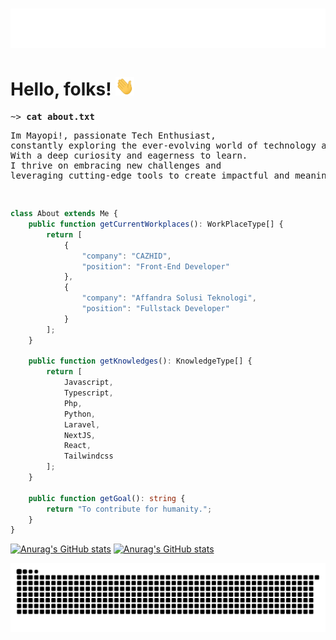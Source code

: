 <h1 align="center">
  <img src="https://raw.githubusercontent.com/mayopi/mayopi/master/name.svg" alt="Marton Lederer" />
</h1>

# Hello, folks! <img src="https://raw.githubusercontent.com/mayopi/mayopi/master/wave.gif" width="30px" height="30px" />

<pre>
~> <strong>cat about.txt</strong>
<p>Im Mayopi!, passionate Tech Enthusiast,<br>constantly exploring the ever-evolving world of technology and seeking innovative solutions.<br>With a deep curiosity and eagerness to learn.<br>I thrive on embracing new challenges and<br>leveraging cutting-edge tools to create impactful and meaningful experiences.</p>
</pre>

```typescript
class About extends Me {
    public function getCurrentWorkplaces(): WorkPlaceType[] {
        return [
            {
                "company": "CAZHID",
                "position": "Front-End Developer"
            },
            {
                "company": "Affandra Solusi Teknologi",
                "position": "Fullstack Developer"
            }
        ];
    }

    public function getKnowledges(): KnowledgeType[] {
        return [
            Javascript,
            Typescript,
            Php,
            Python,
            Laravel,
            NextJS,
            React,
            Tailwindcss
        ];
    }

    public function getGoal(): string {
        return "To contribute for humanity.";
    }
}
```

[![Anurag's GitHub stats](https://github-readme-stats.vercel.app/api?username=mayopi&show_icons=true&theme=onedark&show=reviews,discussions_started,discussions_answered,prs_merged,prs_merged_percentage&card_width=1000#gh-dark-mode-only)](https://github.com/anuraghazra/github-readme-stats#gh-dark-mode-only)
[![Anurag's GitHub stats](https://github-readme-stats.vercel.app/api?username=mayopi&show_icons=true&theme=buefy&show=reviews,discussions_started,discussions_answered,prs_merged,prs_merged_percentage&card_width=1000#gh-light-mode-only)](https://github.com/anuraghazra/github-readme-stats#gh-light-mode-only)

<div>
  <img alt="snake eating my contributions" src="https://raw.githubusercontent.com/mayopi/mayopi/output/github-contribution-grid-snake-dark.svg" />
  <br/><br/><br/>
</div>
